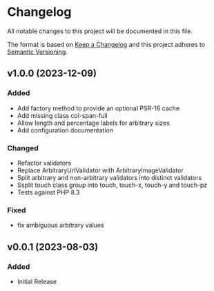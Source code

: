# Changelog
All notable changes to this project will be documented in this file.

The format is based on [Keep a Changelog](http://keepachangelog.com/)
and this project adheres to [Semantic Versioning](http://semver.org/).

## v1.0.0 (2023-12-09)
### Added
- Add factory method to provide an optional PSR-16 cache
- Add missing class col-span-full
- Allow length and percentage labels for arbitrary sizes
- Add configuration documentation

### Changed
- Refactor validators
- Replace ArbitraryUrlValidator with ArbitraryImageValidator
- Split arbitrary and non-arbitrary validators into distinct validators
- Ssplit touch class group into touch, touch-x, touch-y and touch-pz
- Tests against PHP 8.3

### Fixed
- fix ambiguous arbitrary values

## v0.0.1 (2023-08-03)
### Added
- Initial Release
